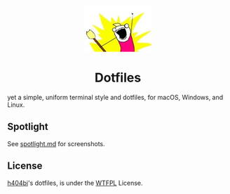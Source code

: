 <p align="center">
  <img src="docs/logo.jpg" />
</p>
<h1 align="center">Dotfiles</h1>

yet a simple, uniform terminal style and dotfiles, for macOS, Windows, and Linux.

Spotlight
---------

See [spotlight.md](docs/spotlight.md) for screenshots.

License
-------

[h404bi](https://github.com/h404bi)'s dotfiles, is under the [WTFPL](http://www.wtfpl.net/) License.
